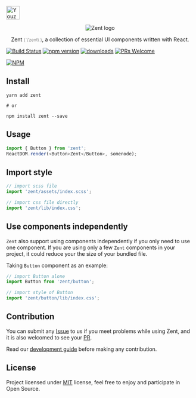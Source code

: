 <p>
  <a href="https://github.com/youzan/">
    <img alt="Youzan logo" width="36px" src="https://img.yzcdn.cn/public_files/2017/02/09/e84aa8cbbf7852688c86218c1f3bbf17.png" alt="youzan">
  </a>
</p>
<p align="center">
    <img alt="Zent logo" src="https://img.yzcdn.cn/public_files/2017/02/21/e96fcc2bb29150080fcf5da39cd27fbe.png">
</p>
<p align="center">
  Zent <small><font color="grey">( &#92;ˈzent&#92; )</font></small>, a collection of essential UI components written with React.
</p>

[![Build Status](https://travis-ci.org/youzan/zent.svg?branch=master)](https://travis-ci.org/youzan/zent) [![npm version](https://img.shields.io/npm/v/zent.svg?style=flat)](https://www.npmjs.com/package/zent) [![downloads](https://img.shields.io/npm/dt/zent.svg)](https://www.npmjs.com/package/zent) [![PRs Welcome](https://img.shields.io/badge/PRs-welcome-brightgreen.svg)](CONTRIBUTING.md)

[![NPM](https://nodei.co/npm/zent.png?downloads=true&downloadRank=true)](https://nodei.co/npm/zent/)

## Install

```shell
yarn add zent

# or

npm install zent --save
```

## Usage

```js
import { Button } from 'zent';
ReactDOM.render(<Button>Zent</Button>, somenode);
```

## Import style

```js
// import scss file
import 'zent/assets/index.scss';

// import css file directly
import 'zent/lib/index.css';
```

## Use components independently

`Zent` also support using components independently if you only need to use one component. If you are using only a few `Zent` components in your project, it could reduce your the size of your bundled file.

Taking `Button` component as an example:

```js
// import Button alone
import Button from 'zent/button';

// import style of Button
import 'zent/button/lib/index.css';
```

## Contribution

You can submit any [Issue](https://github.com/youzan/zent/issues) to us if you meet problems while using Zent, and it is also welcomed to see your [PR](https://github.com/youzan/zent/pulls).

Read our [development guide](CONTRIBUTING.md) before making any contribution.

## License

Project licensed under [MIT](https://en.wikipedia.org/wiki/MIT_License) license, feel free to enjoy and participate in Open Source.
